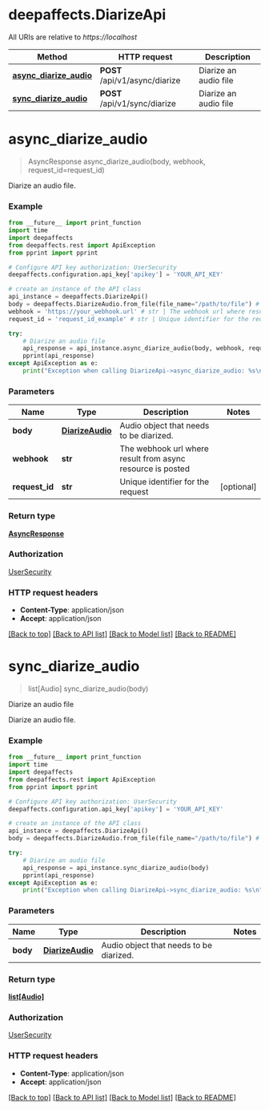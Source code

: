 # deepaffects.DiarizeApi

All URIs are relative to *https://localhost*

Method | HTTP request | Description
------------- | ------------- | -------------
[**async_diarize_audio**](DiarizeApi.md#async_diarize_audio) | **POST** /api/v1/async/diarize | Diarize an audio file
[**sync_diarize_audio**](DiarizeApi.md#sync_diarize_audio) | **POST** /api/v1/sync/diarize | Diarize an audio file


# **async_diarize_audio**
> AsyncResponse async_diarize_audio(body, webhook, request_id=request_id)

Diarize an audio file.

### Example 
```python
from __future__ import print_function
import time
import deepaffects
from deepaffects.rest import ApiException
from pprint import pprint

# Configure API key authorization: UserSecurity
deepaffects.configuration.api_key['apikey'] = 'YOUR_API_KEY'

# create an instance of the API class
api_instance = deepaffects.DiarizeApi()
body = deepaffects.DiarizeAudio.from_file(file_name="/path/to/file") # Audio | Audio object that needs to be diarized.
webhook = 'https://your_webhook.url' # str | The webhook url where result from async resource is posted
request_id = 'request_id_example' # str | Unique identifier for the request (optional)

try: 
    # Diarize an audio file
    api_response = api_instance.async_diarize_audio(body, webhook, request_id=request_id)
    pprint(api_response)
except ApiException as e:
    print("Exception when calling DiarizeApi->async_diarize_audio: %s\n" % e)
```

### Parameters

Name | Type | Description  | Notes
------------- | ------------- | ------------- | -------------
 **body** | [**DiarizeAudio**](DiarizeAudio.md)| Audio object that needs to be diarized. | 
 **webhook** | **str**| The webhook url where result from async resource is posted | 
 **request_id** | **str**| Unique identifier for the request | [optional] 

### Return type

[**AsyncResponse**](AsyncResponse.md)

### Authorization

[UserSecurity](../README.md#UserSecurity)

### HTTP request headers

 - **Content-Type**: application/json
 - **Accept**: application/json

[[Back to top]](#) [[Back to API list]](../README.md#documentation-for-api-endpoints) [[Back to Model list]](../README.md#documentation-for-models) [[Back to README]](../README.md)

# **sync_diarize_audio**
> list[Audio] sync_diarize_audio(body)

Diarize an audio file

Diarize an audio file.

### Example 
```python
from __future__ import print_function
import time
import deepaffects
from deepaffects.rest import ApiException
from pprint import pprint

# Configure API key authorization: UserSecurity
deepaffects.configuration.api_key['apikey'] = 'YOUR_API_KEY'

# create an instance of the API class
api_instance = deepaffects.DiarizeApi()
body = deepaffects.DiarizeAudio.from_file(file_name="/path/to/file") # Audio | Audio object that needs to be diarized.

try: 
    # Diarize an audio file
    api_response = api_instance.sync_diarize_audio(body)
    pprint(api_response)
except ApiException as e:
    print("Exception when calling DiarizeApi->sync_diarize_audio: %s\n" % e)
```

### Parameters

Name | Type | Description  | Notes
------------- | ------------- | ------------- | -------------
 **body** | [**DiarizeAudio**](DiarizeAudio.md)| Audio object that needs to be diarized. | 

### Return type

[**list[Audio]**](Audio.md)

### Authorization

[UserSecurity](../README.md#UserSecurity)

### HTTP request headers

 - **Content-Type**: application/json
 - **Accept**: application/json

[[Back to top]](#) [[Back to API list]](../README.md#documentation-for-api-endpoints) [[Back to Model list]](../README.md#documentation-for-models) [[Back to README]](../README.md)

